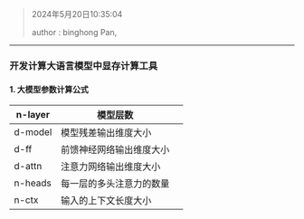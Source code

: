 > 2024年5月20日10:35:04
> 
> author : binghong Pan, 

<hr>

### 开发计算大语言模型中显存计算工具

#### 1. 大模型参数计算公式

| n-layer | 模型层数         |     |
| ------- | ------------ | --- |
| d-model | 模型残差输出维度大小   |     |
| d-ff    | 前馈神经网络输出维度大小 |     |
| d-attn  | 注意力网络输出维度大小  |     |
| n-heads | 每一层的多头注意力的数量 |     |
| n-ctx   | 输入的上下文长度大小   |     |






